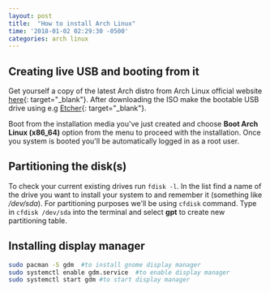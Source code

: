```yaml
---
layout: post
title:  "How to install Arch Linux"
time: '2018-01-02 02:29:30 -0500'
categories: arch linux
---
```


## Creating live USB and booting from it
Get yourself a copy of the latest Arch distro from Arch Linux official website [here](https://www.archlinux.org/download/){: target="_blank"}. After downloading the ISO make the bootable USB drive using e.g [Etcher](https://etcher.io/){: target="_blank"}.

Boot from the installation media you've just created and choose **Boot Arch Linux (x86_64)** option from the menu to proceed with the installation. Once you system is booted you'll be automatically logged in as a root user.

## Partitioning the disk(s)
To check your current existing drives run `fdisk -l`. In the list find a name of the drive you want to install your system to and remember it (something like */dev/sda*). For partitioning purposes we'll be using `cfdisk` command. Type in `cfdisk /dev/sda` into the terminal and select **gpt** to create new partitioning table.




## Installing display manager
```bash
sudo pacman -S gdm  #to install gnome display manager
sudo systemctl enable gdm.service  #to enable display manager
sudo systemctl start gdm #to start display manager 
```

